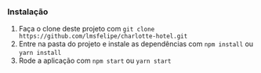 ### Instalação

1. Faça o clone deste projeto com `git clone https://github.com/lmsfelipe/charlotte-hotel.git`
2. Entre na pasta do projeto e instale as dependências com `npm install` ou `yarn install` 
3. Rode a aplicação com `npm start` ou `yarn start`
